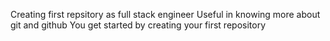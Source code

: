 Creating first repsitory as full stack engineer
Useful in knowing more about git and github
You get started by creating your first repository
